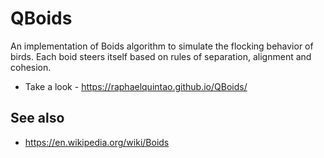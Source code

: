 # QBoids
An implementation of Boids algorithm to simulate the flocking behavior of birds. Each boid steers itself based on rules of separation, alignment and cohesion. 

* Take a look - https://raphaelquintao.github.io/QBoids/


## See also
* https://en.wikipedia.org/wiki/Boids
